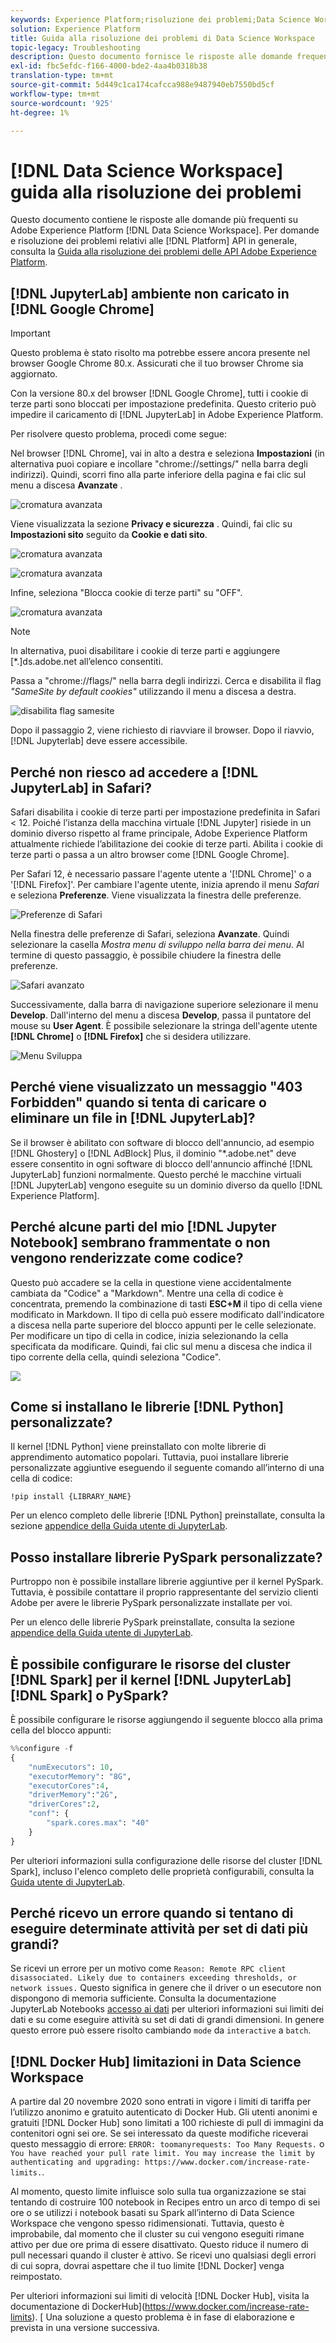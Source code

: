 ```yaml
---
keywords: Experience Platform;risoluzione dei problemi;Data Science Workspace;argomenti comuni
solution: Experience Platform
title: Guida alla risoluzione dei problemi di Data Science Workspace
topic-legacy: Troubleshooting
description: Questo documento fornisce le risposte alle domande frequenti su Adobe Experience Platform Data Science Workspace.
exl-id: fbc5efdc-f166-4000-bde2-4aa4b0318b38
translation-type: tm+mt
source-git-commit: 5d449c1ca174cafcca988e9487940eb7550bd5cf
workflow-type: tm+mt
source-wordcount: '925'
ht-degree: 1%

---
```


# [!DNL Data Science Workspace] guida alla risoluzione dei problemi

Questo documento contiene le risposte alle domande più frequenti su Adobe Experience Platform [!DNL Data Science Workspace]. Per domande e risoluzione dei problemi relativi alle [!DNL Platform] API in generale, consulta la [Guida alla risoluzione dei problemi delle API Adobe Experience Platform](../landing/troubleshooting.md).

## [!DNL JupyterLab] ambiente non caricato in  [!DNL Google Chrome]

>[!IMPORTANT]
>
>Questo problema è stato risolto ma potrebbe essere ancora presente nel browser Google Chrome 80.x. Assicurati che il tuo browser Chrome sia aggiornato.

Con la versione 80.x del browser [!DNL Google Chrome], tutti i cookie di terze parti sono bloccati per impostazione predefinita. Questo criterio può impedire il caricamento di [!DNL JupyterLab] in Adobe Experience Platform.

Per risolvere questo problema, procedi come segue:

Nel browser [!DNL Chrome], vai in alto a destra e seleziona **Impostazioni** (in alternativa puoi copiare e incollare &quot;chrome://settings/&quot; nella barra degli indirizzi). Quindi, scorri fino alla parte inferiore della pagina e fai clic sul menu a discesa **Avanzate** .

![cromatura avanzata](./images/faq/chrome-advanced.png)

Viene visualizzata la sezione **Privacy e sicurezza** . Quindi, fai clic su **Impostazioni sito** seguito da **Cookie e dati sito**.

![cromatura avanzata](./images/faq/privacy-security.png)

![cromatura avanzata](./images/faq/cookies.png)

Infine, seleziona &quot;Blocca cookie di terze parti&quot; su &quot;OFF&quot;.

![cromatura avanzata](./images/faq/toggle-off.png)

>[!NOTE]
>
>In alternativa, puoi disabilitare i cookie di terze parti e aggiungere [*.]ds.adobe.net all’elenco consentiti.

Passa a &quot;chrome://flags/&quot; nella barra degli indirizzi. Cerca e disabilita il flag *&quot;SameSite by default cookies&quot;* utilizzando il menu a discesa a destra.

![disabilita flag samesite](./images/faq/samesite-flag.png)

Dopo il passaggio 2, viene richiesto di riavviare il browser. Dopo il riavvio, [!DNL Jupyterlab] deve essere accessibile.

## Perché non riesco ad accedere a [!DNL JupyterLab] in Safari?

Safari disabilita i cookie di terze parti per impostazione predefinita in Safari &lt; 12. Poiché l’istanza della macchina virtuale [!DNL Jupyter] risiede in un dominio diverso rispetto al frame principale, Adobe Experience Platform attualmente richiede l’abilitazione dei cookie di terze parti. Abilita i cookie di terze parti o passa a un altro browser come [!DNL Google Chrome].

Per Safari 12, è necessario passare l&#39;agente utente a &#39;[!DNL Chrome]&#39; o a &#39;[!DNL Firefox]&#39;. Per cambiare l&#39;agente utente, inizia aprendo il menu *Safari* e seleziona **Preferenze**. Viene visualizzata la finestra delle preferenze.

![Preferenze di Safari](./images/faq/preferences.png)

Nella finestra delle preferenze di Safari, seleziona **Avanzate**. Quindi selezionare la casella *Mostra menu di sviluppo nella barra dei menu*. Al termine di questo passaggio, è possibile chiudere la finestra delle preferenze.

![Safari avanzato](./images/faq/advanced.png)

Successivamente, dalla barra di navigazione superiore selezionare il menu **Develop**. Dall&#39;interno del menu a discesa **Develop**, passa il puntatore del mouse su **User Agent**. È possibile selezionare la stringa dell&#39;agente utente **[!DNL Chrome]** o **[!DNL Firefox]** che si desidera utilizzare.

![Menu Sviluppa](./images/faq/user-agent.png)

## Perché viene visualizzato un messaggio &quot;403 Forbidden&quot; quando si tenta di caricare o eliminare un file in [!DNL JupyterLab]?

Se il browser è abilitato con software di blocco dell&#39;annuncio, ad esempio [!DNL Ghostery] o [!DNL AdBlock] Plus, il dominio &quot;\*.adobe.net&quot; deve essere consentito in ogni software di blocco dell&#39;annuncio affinché [!DNL JupyterLab] funzioni normalmente. Questo perché le macchine virtuali [!DNL JupyterLab] vengono eseguite su un dominio diverso da quello [!DNL Experience Platform].

## Perché alcune parti del mio [!DNL Jupyter Notebook] sembrano frammentate o non vengono renderizzate come codice?

Questo può accadere se la cella in questione viene accidentalmente cambiata da &quot;Codice&quot; a &quot;Markdown&quot;. Mentre una cella di codice è concentrata, premendo la combinazione di tasti **ESC+M** il tipo di cella viene modificato in Markdown. Il tipo di cella può essere modificato dall&#39;indicatore a discesa nella parte superiore del blocco appunti per le celle selezionate. Per modificare un tipo di cella in codice, inizia selezionando la cella specificata da modificare. Quindi, fai clic sul menu a discesa che indica il tipo corrente della cella, quindi seleziona &quot;Codice&quot;.

![](./images/faq/code_type.png)

## Come si installano le librerie [!DNL Python] personalizzate?

Il kernel [!DNL Python] viene preinstallato con molte librerie di apprendimento automatico popolari. Tuttavia, puoi installare librerie personalizzate aggiuntive eseguendo il seguente comando all’interno di una cella di codice:

```shell
!pip install {LIBRARY_NAME}
```

Per un elenco completo delle librerie [!DNL Python] preinstallate, consulta la sezione [appendice della Guida utente di JupyterLab](./jupyterlab/overview.md#supported-libraries).

## Posso installare librerie PySpark personalizzate?

Purtroppo non è possibile installare librerie aggiuntive per il kernel PySpark. Tuttavia, è possibile contattare il proprio rappresentante del servizio clienti Adobe per avere le librerie PySpark personalizzate installate per voi.

Per un elenco delle librerie PySpark preinstallate, consulta la sezione [appendice della Guida utente di JupyterLab](./jupyterlab/overview.md#supported-libraries).

## È possibile configurare le risorse del cluster [!DNL Spark] per il kernel [!DNL JupyterLab] [!DNL Spark] o PySpark?

È possibile configurare le risorse aggiungendo il seguente blocco alla prima cella del blocco appunti:

```python
%%configure -f 
{
    "numExecutors": 10,
    "executorMemory": "8G",
    "executorCores":4,
    "driverMemory":"2G",
    "driverCores":2,
    "conf": {
        "spark.cores.max": "40"
    }
}
```

Per ulteriori informazioni sulla configurazione delle risorse del cluster [!DNL Spark], incluso l&#39;elenco completo delle proprietà configurabili, consulta la [Guida utente di JupyterLab](./jupyterlab/overview.md#kernels).

## Perché ricevo un errore quando si tentano di eseguire determinate attività per set di dati più grandi?

Se ricevi un errore per un motivo come `Reason: Remote RPC client disassociated. Likely due to containers exceeding thresholds, or network issues.` Questo significa in genere che il driver o un esecutore non dispongono di memoria sufficiente. Consulta la documentazione JupyterLab Notebooks [accesso ai dati](./jupyterlab/access-notebook-data.md) per ulteriori informazioni sui limiti dei dati e su come eseguire attività su set di dati di grandi dimensioni. In genere questo errore può essere risolto cambiando `mode` da `interactive` a `batch`.

## [!DNL Docker Hub] limitazioni in Data Science Workspace

A partire dal 20 novembre 2020 sono entrati in vigore i limiti di tariffa per l’utilizzo anonimo e gratuito autenticato di Docker Hub. Gli utenti anonimi e gratuiti [!DNL Docker Hub] sono limitati a 100 richieste di pull di immagini da contenitori ogni sei ore. Se sei interessato da queste modifiche riceverai questo messaggio di errore: `ERROR: toomanyrequests: Too Many Requests.` o `You have reached your pull rate limit. You may increase the limit by authenticating and upgrading: https://www.docker.com/increase-rate-limits.`.

Al momento, questo limite influisce solo sulla tua organizzazione se stai tentando di costruire 100 notebook in Recipes entro un arco di tempo di sei ore o se utilizzi i notebook basati su Spark all’interno di Data Science Workspace che vengono spesso ridimensionati. Tuttavia, questo è improbabile, dal momento che il cluster su cui vengono eseguiti rimane attivo per due ore prima di essere disattivato. Questo riduce il numero di pull necessari quando il cluster è attivo. Se ricevi uno qualsiasi degli errori di cui sopra, dovrai aspettare che il tuo limite [!DNL Docker] venga reimpostato.

Per ulteriori informazioni sui limiti di velocità [!DNL Docker Hub], visita la documentazione di DockerHub](https://www.docker.com/increase-rate-limits). [ Una soluzione a questo problema è in fase di elaborazione e prevista in una versione successiva.
